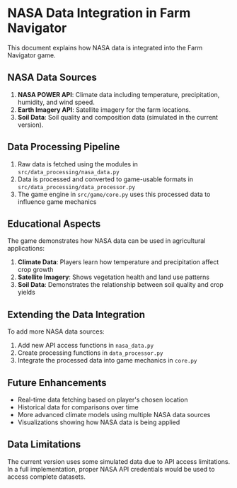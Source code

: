 # NASA Data Integration in Farm Navigator

This document explains how NASA data is integrated into the Farm Navigator game.

## NASA Data Sources

1. **NASA POWER API**: Climate data including temperature, precipitation, humidity, and wind speed.
2. **Earth Imagery API**: Satellite imagery for the farm locations.
3. **Soil Data**: Soil quality and composition data (simulated in the current version).

## Data Processing Pipeline

1. Raw data is fetched using the modules in `src/data_processing/nasa_data.py`
2. Data is processed and converted to game-usable formats in `src/data_processing/data_processor.py`
3. The game engine in `src/game/core.py` uses this processed data to influence game mechanics

## Educational Aspects

The game demonstrates how NASA data can be used in agricultural applications:

1. **Climate Data**: Players learn how temperature and precipitation affect crop growth
2. **Satellite Imagery**: Shows vegetation health and land use patterns
3. **Soil Data**: Demonstrates the relationship between soil quality and crop yields

## Extending the Data Integration

To add more NASA data sources:

1. Add new API access functions in `nasa_data.py`
2. Create processing functions in `data_processor.py`
3. Integrate the processed data into game mechanics in `core.py`

## Future Enhancements

- Real-time data fetching based on player's chosen location
- Historical data for comparisons over time
- More advanced climate models using multiple NASA data sources
- Visualizations showing how NASA data is being applied

## Data Limitations

The current version uses some simulated data due to API access limitations. In a full implementation, proper NASA API credentials would be used to access complete datasets.